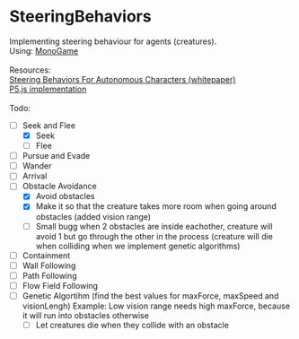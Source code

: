 # SteeringBehaviors
Implementing steering behaviour for agents (creatures).<br>
Using: [MonoGame](http://www.monogame.net)<br>
<br>
Resources:<br>
[Steering Behaviors For Autonomous Characters (whitepaper)](http://www.red3d.com/cwr/steer/)<br>
[P5.js implementation](https://github.com/shiffman/The-Nature-of-Code-Examples-p5.js/tree/master/chp06_agents)<br>
<br>
Todo:
- [ ] Seek and Flee
  - [x] Seek
  - [ ] Flee
- [ ] Pursue and Evade
- [ ] Wander
- [ ] Arrival
- [ ] Obstacle Avoidance
	- [x] Avoid obstacles
	- [x] Make it so that the creature takes more room when going around obstacles (added vision range)
	- [ ] Small bugg when 2 obstacles are inside eachother, creature will avoid 1 but go through the other in the process (creature will die when colliding when we implement genetic algorithms)
- [ ] Containment
- [ ] Wall Following
- [ ] Path Following
- [ ] Flow Field Following
- [ ] Genetic Algortihm (find the best values for maxForce, maxSpeed and visionLengh)
Example: Low vision range needs high maxForce, because it will run into obstacles otherwise
	- [ ] Let creatures die when they collide with an obstacle

